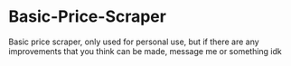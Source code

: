 # Basic-Price-Scraper
Basic price scraper, only used for personal use, but if there are any improvements that you think can be made, message me or something idk
